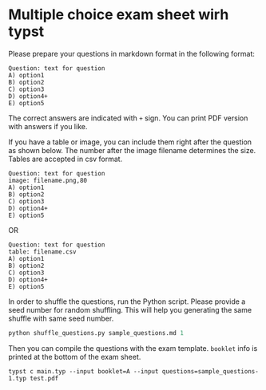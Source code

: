 # Multiple choice exam sheet wirh typst

Please prepare your questions in markdown format in the following format:

```
Question: text for question
A) option1
B) option2
C) option3
D) option4+
E) option5
```

The correct answers are indicated with `+` sign. You can print PDF version with answers if you like. 

If you have a table or image, you can include them right after the question as shown below. The number after the image filename determines the size. Tables are accepted in csv format.

```
Question: text for question
image: filename.png,80
A) option1
B) option2
C) option3
D) option4+
E) option5
```
OR
```
Question: text for question
table: filename.csv
A) option1
B) option2
C) option3
D) option4+
E) option5
```

In order to shuffle the questions, run the Python script. Please provide a seed number for random shuffling. This will help you generating the same shuffle with same seed number.

```python
python shuffle_questions.py sample_questions.md 1
```

Then you can compile the questions with the exam template. `booklet` info is printed at the bottom of the exam sheet. 

```
typst c main.typ --input booklet=A --input questions=sample_questions-1.typ test.pdf
```
